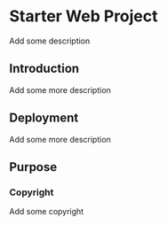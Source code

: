 # Starter Web Project

Add some description

## Introduction

Add some more description

## Deployment

Add some more description

## Purpose 

### Copyright

Add some copyright



